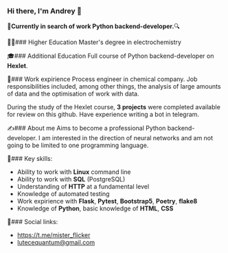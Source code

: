 ### Hi there, I'm Andrey 👋

🔎**Currently in search of work Python backend-developer.**🔍

👨‍🎓### Higher Education
Master's degree in electrochemistry

🎓### Additional Education
Full course of Python backend-developer on **Hexlet**.

📖### Work expirience
Process engineer in chemical company. Job responsibilities included, among other things, the analysis of large amounts of data and the optimisation of work with data.

During the study of the Hexlet course, **3 projects** were completed available for review on this github. Have experience writing a bot in telegram.

✍️### About me
Aims to become a professional Python backend-developer. I am interested in the direction of neural networks and am not going to be limited to one programming language.

🔑### Key skills:
- Ability to work with **Linux** command line
- Ability to work with **SQL** (PostgreSQL)
- Understanding of **HTTP** at a fundamental level
- Knowledge of automated testing
- Work expirience with **Flask**, **Pytest**, **Bootstrap5**, **Poetry**, **flake8**
- Knowledge of **Python**, basic knowledge of **HTML**, **CSS**

📔### Social links:
- https://t.me/mister_flicker
- lutecequantum@gmail.com

<!--
**MisterFlicker/MisterFlicker** is a ✨ _special_ ✨ repository because its `README.md` (this file) appears on your GitHub profile.

Here are some ideas to get you started:

- 🔭 I’m currently working on ...
- 🌱 I’m currently learning ...
- 👯 I’m looking to collaborate on ...
- 🤔 I’m looking for help with ...
- 💬 Ask me about ...
- 📫 How to reach me: ...
- 😄 Pronouns: ...
- ⚡ Fun fact: ...
-->

